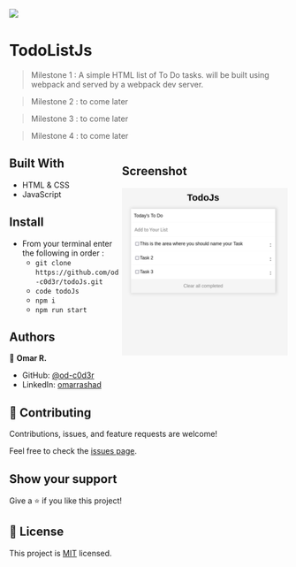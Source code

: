 
![](https://img.shields.io/badge/Microverse-blueviolet)

# TodoListJs

> Milestone 1 : A simple HTML list of To Do tasks. will be built using webpack and served by a webpack dev server.

> Milestone 2 : to come later

> Milestone 3 : to come later

> Milestone 4 : to come later

<div style="float:right;">

## Screenshot

<img src="./doc/app_screenshot.png" style="width:300px;">

</div>

## Built With

- HTML & CSS
- JavaScript

## Install

- From your terminal enter the following in order :  
  - `git clone https://github.com/od-c0d3r/todoJs.git`
  - `code todoJs`
  - `npm i`
  - `npm run start`

## Authors

👤 **Omar R.**

- GitHub: [@od-c0d3r](https://github.com/od-c0d3r)
- LinkedIn: [omarrashad](https://linkedin.com/in/omarrashad)

## 🤝 Contributing

Contributions, issues, and feature requests are welcome!

Feel free to check the [issues page](../../issues/).

## Show your support

Give a ⭐️ if you like this project!

## 📝 License

This project is [MIT](./doc/MIT.md) licensed.
